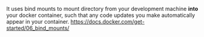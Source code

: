 It uses bind mounts to mount directory from your development machine **into** your docker container, such that any code updates you make automatically appear in your container.
https://docs.docker.com/get-started/06_bind_mounts/
